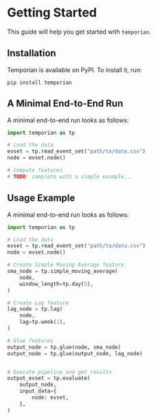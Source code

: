 # Getting Started

This guide will help you get started with `temporian`.

## Installation

Temporian is available on PyPI. To install it, run:

```shell
pip install temporian
```

## A Minimal End-to-End Run

A minimal end-to-end run looks as follows:

```python
import temporian as tp

# Load the data
evset = tp.read_event_set("path/to/data.csv")
node = evset.node()

# Compute features
# TODO: complete with a simple example...

```

## Usage Example

A minimal end-to-end run looks as follows:

```python
import temporian as tp

# Load the data
evset = tp.read_event_set("path/to/data.csv")
node = evset.node()

# Create Simple Moving Average feature
sma_node = tp.simple_moving_average(
    node,
    window_length=tp.day(5),
)

# Create Lag feature
lag_node = tp.lag(
    node,
    lag=tp.week(1),
)

# Glue features
output_node = tp.glue(node, sma_node)
output_node = tp.glue(output_node, lag_node)


# Execute pipeline and get results
output_evset = tp.evaluate(
    output_node,
    input_data={
        node: evset,
    },
)

```
